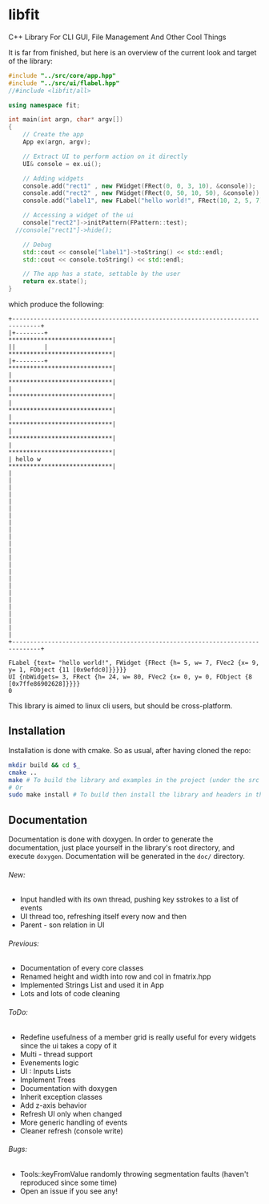 # libfit
C++ Library For CLI GUI, File Management And Other Cool Things

It is far from finished, but here is an overview of the current look and target of the library:


```c++
#include "../src/core/app.hpp"
#include "../src/ui/flabel.hpp"
//#include <libfit/all>

using namespace fit;

int main(int argn, char* argv[])
{
	// Create the app
    App ex(argn, argv);

	// Extract UI to perform action on it directly
    UI& console = ex.ui();

    // Adding widgets
    console.add("rect1" , new FWidget(FRect(0, 0, 3, 10), &console));
    console.add("rect2" , new FWidget(FRect(0, 50, 10, 50), &console));
    console.add("label1", new FLabel("hello world!", FRect(10, 2, 5, 7), &console));

    // Accessing a widget of the ui
    console["rect2"]->initPattern(FPattern::test);
  //console["rect1"]->hide();

	// Debug
    std::cout << console["label1"]->toString() << std::endl;
    std::cout << console.toString() << std::endl;

	// The app has a state, settable by the user
    return ex.state();
}
```

which produce the following:

```
+------------------------------------------------------------------------------+
|+--------+                                       *****************************|
||        |                                       *****************************|
|+--------+                                       *****************************|
|                                                 *****************************|
|                                                 *****************************|
|                                                 *****************************|
|                                                 *****************************|
|                                                 *****************************|
|                                                 *****************************|
| hello w                                         *****************************|
|                                                                              |
|                                                                              |
|                                                                              |
|                                                                              |
|                                                                              |
|                                                                              |
|                                                                              |
|                                                                              |
|                                                                              |
|                                                                              |
|                                                                              |
|                                                                              |
+------------------------------------------------------------------------------+

FLabel {text= "hello world!", FWidget {FRect {h= 5, w= 7, FVec2 {x= 9, y= 1, FObject {11 [0x9efdc0]}}}}}
UI {nbWidgets= 3, FRect {h= 24, w= 80, FVec2 {x= 0, y= 0, FObject {8 [0x7ffe86902628]}}}}
0
```

This library is aimed to linux cli users, but should be cross-platform.


## Installation
Installation is done with cmake. So as usual, after having cloned the repo:
```bash
mkdir build && cd $_
cmake ..
make # To build the library and examples in the project (under the src and test subfolders of build)
# Or
sudo make install # To build then install the library and headers in the right place
```


## Documentation
Documentation is done with doxygen. In order to generate the documentation, just place yourself in the library's root directory, and execute `doxygen`. Documentation will be generated in the `doc/` directory.


###### New:
* Input handled with its own thread, pushing key sstrokes to a list of events
* UI thread too, refreshing itself every now and then
* Parent - son relation in UI


###### Previous:
* Documentation of every core classes
* Renamed height and width into row and col in fmatrix.hpp
* Implemented Strings List and used it in App
* Lots and lots of code cleaning


###### ToDo:
* Redefine usefulness of a member grid is really useful for every widgets since the ui takes a copy of it
* Multi - thread support
* Evenements logic
* UI : Inputs
       Lists
* Implement Trees
* Documentation with doxygen
* Inherit exception classes
* Add z-axis behavior
* Refresh UI only when changed
* More generic handling of events
* Cleaner refresh (console write)


###### Bugs:
* Tools::keyFromValue randomly throwing segmentation faults (haven't reproduced since some time)
* Open an issue if you see any!
